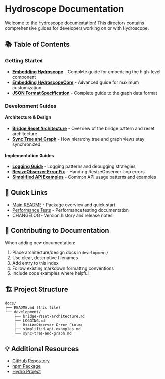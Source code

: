 # Hydroscope Documentation

Welcome to the Hydroscope documentation! This directory contains comprehensive guides for developers working on or with Hydroscope.

## 📚 Table of Contents

### Getting Started

- **[Embedding Hydroscope](EMBEDDING.md)** - Complete guide for embedding the high-level component
- **[Embedding HydroscopeCore](EMBEDDING_CORE.md)** - Advanced guide for maximum customization
- **[JSON Format Specification](JSON_FORMAT.md)** - Complete guide to the graph data format

### Development Guides

#### Architecture & Design
- **[Bridge Reset Architecture](development/bridge-reset-architecture.md)** - Overview of the bridge pattern and reset architecture
- **[Sync Tree and Graph](development/sync-tree-and-graph.md)** - How hierarchy tree and graph views stay synchronized

#### Implementation Guides
- **[Logging Guide](development/LOGGING.md)** - Logging patterns and debugging strategies
- **[ResizeObserver Error Fix](development/ResizeObserver-Error-Fix.md)** - Handling ResizeObserver loop errors
- **[Simplified API Examples](development/simplified-api-examples.md)** - Common API usage patterns and examples

## 🚀 Quick Links

- [Main README](../README.md) - Package overview and quick start
- [Performance Tests](../src/__tests__/performance/README.md) - Performance testing documentation
- [CHANGELOG](../CHANGELOG.md) - Version history and release notes

## 📝 Contributing to Documentation

When adding new documentation:

1. Place architecture/design docs in `development/`
2. Use clear, descriptive filenames
3. Add entry to this index
4. Follow existing markdown formatting conventions
5. Include code examples where helpful

## 🏗️ Project Structure

```
docs/
├── README.md (this file)
└── development/
    ├── bridge-reset-architecture.md
    ├── LOGGING.md
    ├── ResizeObserver-Error-Fix.md
    ├── simplified-api-examples.md
    └── sync-tree-and-graph.md
```

## 💡 Additional Resources

- [GitHub Repository](https://github.com/hydro-project/hydroscope)
- [npm Package](https://www.npmjs.com/package/@hydro-project/hydroscope)
- [Hydro Project](https://github.com/hydro-project)
